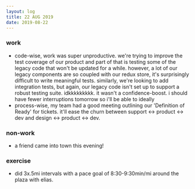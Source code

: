 ```yaml
---
layout: log
title: 22 AUG 2019
date: 2019-08-22
---
```


### work

- code-wise, work was super unproductive. we're trying to improve the test coverage of our product and part of that is testing some of the legacy code that won't be updated for a while. however, a lot of our legacy components are so coupled with our redux store, it's surprisingly difficult to write meaningful tests. similarly, we're looking to add integration tests, but again, our legacy code isn't set up to support a robust testing suite. idkkkkkkkkk. it wasn't a confidence-boost. i should have fewer interruptions tomorrow so i'll be able to ideally
- process-wise, my team had a good meeting outlining our 'Definition of Ready' for tickets. it'll ease the churn between support <-> product <-> dev and design <-> product <-> dev.

### non-work

- a friend came into town this evening!

### exercise

- did 3x.5mi intervals with a pace goal of 8:30-9:30min/mi around the plaza with elias.


